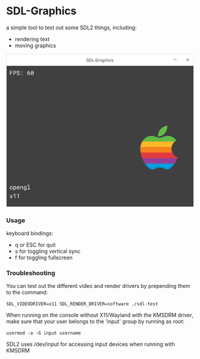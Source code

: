 # SDL-Graphics
a simple tool to test out some SDL2 things, including:

- rendering text
- moving graphics

![Screenshot](https://raw.githubusercontent.com/egrath/sdl-graphics/master/sdl-graphics-screenshot.png)

### Usage

keyboard bindings:
- q or ESC for quit
- s for toggling vertical sync
- f for toggling fullscreen

### Troubleshooting

You can test out the different video and render drivers by prepending them to the command:

```
SDL_VIDEODRIVER=x11 SDL_RENDER_DRIVER=software ./sdl-test
```

When running on the console without X11/Wayland with the KMSDRM driver, make sure that your user belongs to the 'input' group by running as root:
```
usermod -a -G input username
```
SDL2 uses /dev/input for accessing input devices when running with KMSDRM


